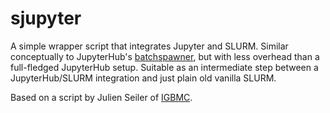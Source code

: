 # sjupyter

A simple wrapper script that integrates Jupyter and SLURM.  Similar conceptually to JupyterHub's [batchspawner](https://github.com/jupyterhub/batchspawner), but with less overhead than a full-fledged JupyterHub setup.  Suitable as an intermediate step between a JupyterHub/SLURM integration and just plain old vanilla SLURM.

Based on a script by Julien Seiler of [IGBMC](http://www.igbmc.fr).

